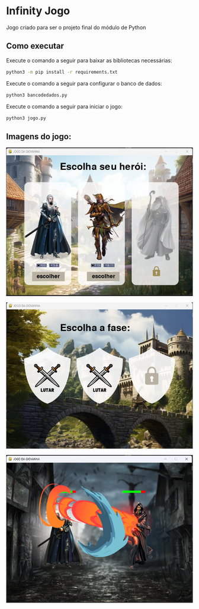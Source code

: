 # Infinity Jogo
Jogo criado para ser o projeto final do módulo de Python

## Como executar
Execute o comando a seguir para baixar as bibliotecas necessárias:

```sh
python3 -m pip install -r requirements.txt
```
Execute o comando a seguir para configurar o banco de dados:
```sh
python3 bancodedados.py
```
Execute o comando a seguir para iniciar o jogo:
```sh
python3 jogo.py
```
## Imagens do jogo:

![](/images/foto2.png "Primeiro menu.")

![](/images/foto3.png "Segundo menu.")

![](/images/foto1.png "Jogo.")
